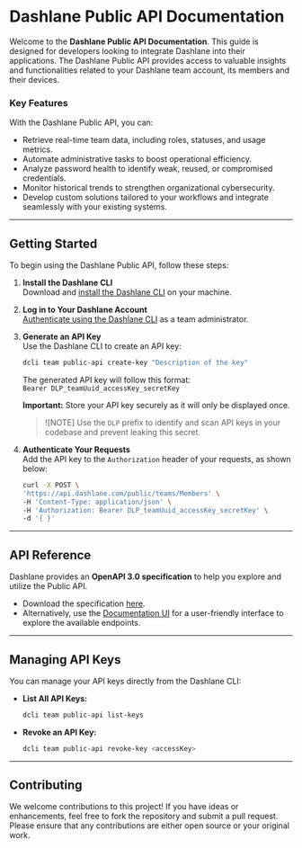 # Dashlane Public API Documentation

Welcome to the **Dashlane Public API Documentation**. This guide is designed for developers looking to integrate Dashlane into their applications. The Dashlane Public API provides access to valuable insights and functionalities related to your Dashlane team account, its members and their devices.

### Key Features

With the Dashlane Public API, you can:  

- Retrieve real-time team data, including roles, statuses, and usage metrics.  
- Automate administrative tasks to boost operational efficiency.  
- Analyze password health to identify weak, reused, or compromised credentials.  
- Monitor historical trends to strengthen organizational cybersecurity.  
- Develop custom solutions tailored to your workflows and integrate seamlessly with your existing systems.  

---

## Getting Started  

To begin using the Dashlane Public API, follow these steps:  

1. **Install the Dashlane CLI**  
   Download and [install the Dashlane CLI](https://cli.dashlane.com/install) on your machine.  

2. **Log in to Your Dashlane Account**  
   [Authenticate using the Dashlane CLI](https://cli.dashlane.com/personal/authentication) as a team administrator.  

3. **Generate an API Key**  
   Use the Dashlane CLI to create an API key:  

   ```bash
   dcli team public-api create-key "Description of the key"
   ```  

   The generated API key will follow this format:  
   `Bearer DLP_teamUuid_accessKey_secretKey`  

   **Important:** Store your API key securely as it will only be displayed once.  

   > ![NOTE]
   > Use the `DLP` prefix to identify and scan API keys in your codebase and prevent leaking this secret.  

4. **Authenticate Your Requests**  
   Add the API key to the `Authorization` header of your requests, as shown below:  

   ```bash
   curl -X POST \
   'https://api.dashlane.com/public/teams/Members' \
   -H 'Content-Type: application/json' \
   -H 'Authorization: Bearer DLP_teamUuid_accessKey_secretKey' \
   -d '{ }'
   ```  

---

## API Reference  

Dashlane provides an **OpenAPI 3.0 specification** to help you explore and utilize the Public API.  
- Download the specification [here](https://get.dashlane.com/public-api/openapi.json).  
- Alternatively, use the [Documentation UI](https://dashlane.github.io/public-api-documentation/) for a user-friendly interface to explore the available endpoints.  

---

## Managing API Keys  

You can manage your API keys directly from the Dashlane CLI:  

- **List All API Keys:**  
  ```bash
  dcli team public-api list-keys
  ```  

- **Revoke an API Key:**  
  ```bash
  dcli team public-api revoke-key <accessKey>
  ```  

---

## Contributing  

We welcome contributions to this project! If you have ideas or enhancements, feel free to fork the repository and submit a pull request. Please ensure that any contributions are either open source or your original work.  
